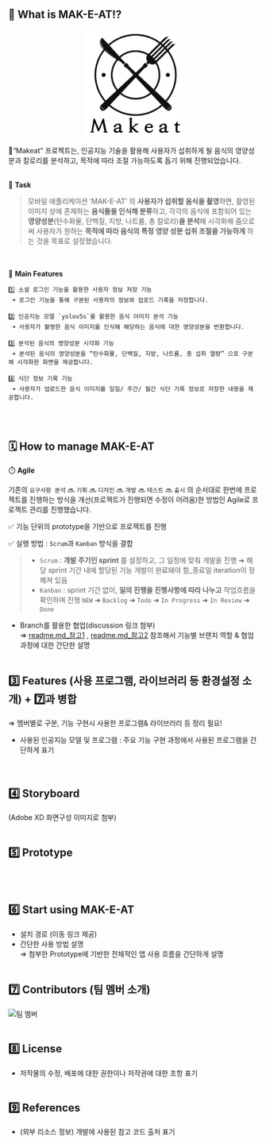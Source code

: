 
## 🧐 What is MAK-E-AT⁉️
<p align="center">
  <img src="https://github.com/MAK-E-AT/Frontend/blob/develop/makeat_fe/assets/images/makeat_logo/logo_big_size.png"></p>
  🍴“Makeat” 프로젝트는, 인공지능 기술을 활용해 사용자가 섭취하게 될 음식의 영양성분과 칼로리를 분석하고, 목적에 따라 조절 가능하도록 돕기 위해 진행되었습니다.
  <br></br>
  
  📌 **Task**
> 모바일 애플리케이션 ‘MAK-E-AT’ 의 **사용자가 섭취할 음식을 촬영**하면, 촬영된 이미지 상에 존재하는 **음식들을 인식해 분류**하고, 각각의 음식에 포함되어 있는 **영양성분**(탄수화물, 단백질, 지방, 나트륨, 총 칼로리)**을 분석**해 시각화해 줌으로써 사용자가 원하는 **목적에 따라 음식의 특정 영양 성분 섭취 조절을 가능하게** 하는 것을 목표로 설정했습니다.

<br></br>
  🔧 **Main Features**
``` 
1️⃣ 소셜 로그인 기능을 활용한 사용자 정보 저장 기능
 ➜ 로그인 기능을 통해 구분된 사용자의 정보와 업로드 기록을 저장합니다.
    
2️⃣ 인공지능 모델 `yolov5s`를 활용한 음식 이미지 분석 기능
 ➜ 사용자가 촬영한 음식 이미지를 인식해 해당하는 음식에 대한 영양성분을 반환합니다.
    
3️⃣ 분석된 음식의 영양성분 시각화 기능
 ➜ 분석된 음식의 영양성분을 “탄수화물, 단백질, 지방, 나트륨, 총 섭취 열량” 으로 구분해 시각화한 화면을 제공합니다.
    
4️⃣ 식단 정보 기록 기능
 ➜ 사용자가 업로드한 음식 이미지를 일일/ 주간/ 월간 식단 기록 정보로 저장한 내용을 제공합니다.
```
<br></br>
## 🗓️ How to manage MAK-E-AT
  ⏱️ **Agile**
  
기존의 `요구사항 분석` 🔜 `기획` 🔜 `디자인` 🔜 `개발` 🔜 `테스트` 🔜 `출시` 의 순서대로 한번에 프로젝트를 진행하는 방식을 개선(프로젝트가 진행되면 수정이 어려움)한 방법인 Agile로 프로젝트 관리를 진행했습니다.

✅ 기능 단위의 prototype을 기반으로 프로젝트를 진행

✅ 실행 방법 : `Scrum`과 `Kanban` 방식을 결합 
  > - `Scrum` : __개발 주기인 sprint__ 를 설정하고, 그 일정에 맞춰 개발을 진행 ➜ 해당 sprint 기간 내에 할당된 기능 개발이 완료돼야 함_종료일 iteration이 정해져 있음
  > - `Kanban` : sprint 기간 없이, __일의 진행을 진행사항에 따라 나누고__ 작업흐름을 확인하며 진행
  > `NEW` ➜ `Backlog` ➜ `Todo` ➜ `In Progress` ➜ `In Review` ➜ `Done`
 
  - Branch를 활용한 협업(discussion 링크 첨부)  
  ⇒ [readme.md_참고1](https://github.com/f-lab-edu/running-mate) , [readme.md_참고2](https://github.com/f-lab-edu/food-delivery) 참조해서 기능별 브랜치 역할 & 협업 과정에 대한 간단한 설명 
<br></br>


## 3️⃣ Features (사용 프로그램, 라이브러리 등 환경설정 소개) + 7️⃣과 병합
⇒ 멤버별로 구분, 기능 구현시 사용한 프로그램& 라이브러리 등 정리 필요!
- 사용된 인공지능 모델 및 프로그램 : 주요 기능 구현 과정에서 사용된 프로그램을 간단하게 표기  
<br></br>

## 4️⃣ Storyboard
(Adobe XD 화면구성 이미지로 첨부)
<br></br>

## 5️⃣ Prototype
<br></br>

## 6️⃣ Start using MAK-E-AT
- 설치 경로 (이동 링크 제공)
- 간단한 사용 방법 설명  
  ⇒ 첨부한 Prototype에 기반한 전체적인 앱 사용 흐름을 간단하게 설명 
  <br></br>
  
## 7️⃣ Contributors (팀 멤버 소개)
![팀 멤버](https://raw.githubusercontent.com/mgechev/github-contributors-list/master/assets/demo.png)
<br></br>

## 8️⃣ License
- 저작물의 수정, 배포에 대한 권한이나 저작권에 대한 조항 표기
<br></br>

## 9️⃣ References
- (외부 리소스 정보) 개발에 사용된 참고 코드 출처 표기
<br></br>

 
